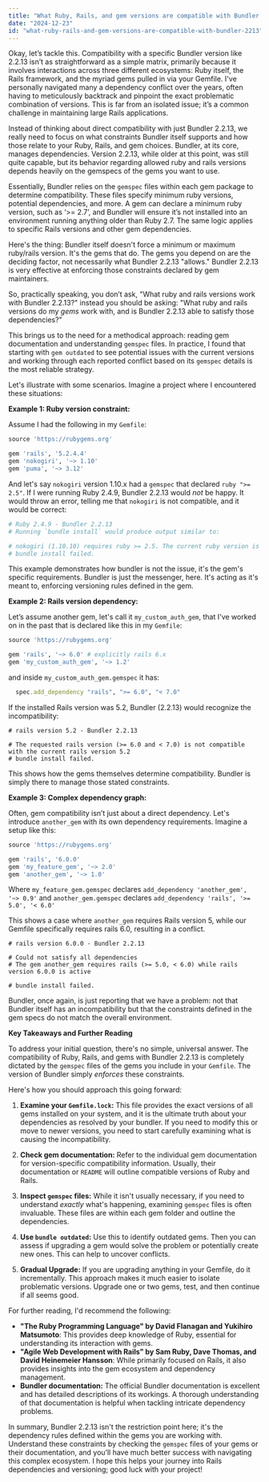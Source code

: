 ```yaml
---
title: "What Ruby, Rails, and gem versions are compatible with Bundler 2.2.13?"
date: "2024-12-23"
id: "what-ruby-rails-and-gem-versions-are-compatible-with-bundler-2213"
---
```


Okay, let’s tackle this. Compatibility with a specific Bundler version like 2.2.13 isn’t as straightforward as a simple matrix, primarily because it involves interactions across three different ecosystems: Ruby itself, the Rails framework, and the myriad gems pulled in via your Gemfile. I've personally navigated many a dependency conflict over the years, often having to meticulously backtrack and pinpoint the exact problematic combination of versions. This is far from an isolated issue; it’s a common challenge in maintaining large Rails applications.

Instead of thinking about direct compatibility with just Bundler 2.2.13, we really need to focus on what constraints Bundler itself supports and how those relate to your Ruby, Rails, and gem choices. Bundler, at its core, manages dependencies. Version 2.2.13, while older at this point, was still quite capable, but its behavior regarding allowed ruby and rails versions depends heavily on the gemspecs of the gems you want to use.

Essentially, Bundler relies on the `gemspec` files within each gem package to determine compatibility. These files specify minimum ruby versions, potential dependencies, and more. A gem can declare a minimum ruby version, such as ‘>= 2.7’, and Bundler will ensure it’s not installed into an environment running anything older than Ruby 2.7. The same logic applies to specific Rails versions and other gem dependencies.

Here's the thing: Bundler itself doesn't force a minimum or maximum ruby/rails version. It's the gems that do. The gems you depend on are the deciding factor, not necessarily what Bundler 2.2.13 "allows." Bundler 2.2.13 is very effective at enforcing those constraints declared by gem maintainers.

So, practically speaking, you don’t ask, "What ruby and rails versions work with Bundler 2.2.13?" instead you should be asking: "What ruby and rails versions do my *gems* work with, and is Bundler 2.2.13 able to satisfy those dependencies?"

This brings us to the need for a methodical approach: reading gem documentation and understanding `gemspec` files. In practice, I found that starting with `gem outdated` to see potential issues with the current versions and working through each reported conflict based on its `gemspec` details is the most reliable strategy.

Let's illustrate with some scenarios. Imagine a project where I encountered these situations:

**Example 1: Ruby version constraint:**

Assume I had the following in my `Gemfile`:

```ruby
source 'https://rubygems.org'

gem 'rails', '5.2.4.4'
gem 'nokogiri', '~> 1.10'
gem 'puma', '~> 3.12'
```

And let's say `nokogiri` version 1.10.x had a `gemspec` that declared `ruby ">= 2.5"`. If I were running Ruby 2.4.9, Bundler 2.2.13 would *not* be happy. It would throw an error, telling me that `nokogiri` is not compatible, and it would be correct:

```ruby
# Ruby 2.4.9 - Bundler 2.2.13
# Running `bundle install` would produce output similar to:

# nokogiri (1.10.10) requires ruby >= 2.5. The current ruby version is 2.4.9.
# bundle install failed.
```
This example demonstrates how bundler is not the issue, it's the gem's specific requirements. Bundler is just the messenger, here. It's acting as it's meant to, enforcing versioning rules defined in the gem.

**Example 2: Rails version dependency:**

Let’s assume another gem, let's call it `my_custom_auth_gem`, that I've worked on in the past that is declared like this in my `Gemfile`:

```ruby
source 'https://rubygems.org'

gem 'rails', '~> 6.0' # explicitly rails 6.x
gem 'my_custom_auth_gem', '~> 1.2'
```
and inside `my_custom_auth_gem.gemspec` it has:
```ruby
  spec.add_dependency "rails", ">= 6.0", "< 7.0"
```
If the installed Rails version was 5.2, Bundler (2.2.13) would recognize the incompatibility:
```
# rails version 5.2 - Bundler 2.2.13

# The requested rails version (>= 6.0 and < 7.0) is not compatible with the current rails version 5.2
# bundle install failed.
```

This shows how the gems themselves determine compatibility. Bundler is simply there to manage those stated constraints.

**Example 3: Complex dependency graph:**

Often, gem compatibility isn’t just about a direct dependency. Let's introduce `another_gem` with its own dependency requirements. Imagine a setup like this:

```ruby
source 'https://rubygems.org'

gem 'rails', '6.0.0'
gem 'my_feature_gem', '~> 2.0'
gem 'another_gem', '~> 1.0'

```

Where `my_feature_gem.gemspec` declares `add_dependency 'another_gem', '~> 0.9'` and `another_gem.gemspec` declares `add_dependency 'rails', '>= 5.0', '< 6.0'`

This shows a case where `another_gem` requires Rails version 5, while our Gemfile specifically requires rails 6.0, resulting in a conflict.
```
# rails version 6.0.0 - Bundler 2.2.13

# Could not satisfy all dependencies
# The gem another_gem requires rails (>= 5.0, < 6.0) while rails version 6.0.0 is active

# bundle install failed.
```
Bundler, once again, is just reporting that we have a problem: not that Bundler itself has an incompatibility but that the constraints defined in the gem specs do not match the overall environment.

**Key Takeaways and Further Reading**

To address your initial question, there's no simple, universal answer. The compatibility of Ruby, Rails, and gems with Bundler 2.2.13 is completely dictated by the `gemspec` files of the gems you include in your `Gemfile`. The version of Bundler simply *enforces* these constraints.

Here's how you should approach this going forward:

1.  **Examine your `Gemfile.lock`:** This file provides the exact versions of all gems installed on your system, and it is the ultimate truth about your dependencies as resolved by your bundler. If you need to modify this or move to newer versions, you need to start carefully examining what is causing the incompatibility.

2.  **Check gem documentation:** Refer to the individual gem documentation for version-specific compatibility information. Usually, their documentation or `README` will outline compatible versions of Ruby and Rails.

3. **Inspect `gemspec` files:** While it isn't usually necessary, if you need to understand *exactly* what's happening, examining `gemspec` files is often invaluable. These files are within each gem folder and outline the dependencies.

4. **Use `bundle outdated`:** Use this to identify outdated gems. Then you can assess if upgrading a gem would solve the problem or potentially create new ones. This can help to uncover conflicts.

5.  **Gradual Upgrade:** If you are upgrading anything in your Gemfile, do it incrementally. This approach makes it much easier to isolate problematic versions. Upgrade one or two gems, test, and then continue if all seems good.

For further reading, I'd recommend the following:

*   **"The Ruby Programming Language" by David Flanagan and Yukihiro Matsumoto**: This provides deep knowledge of Ruby, essential for understanding its interaction with gems.
*   **"Agile Web Development with Rails" by Sam Ruby, Dave Thomas, and David Heinemeier Hansson**: While primarily focused on Rails, it also provides insights into the gem ecosystem and dependency management.
*   **Bundler documentation:** The official Bundler documentation is excellent and has detailed descriptions of its workings. A thorough understanding of that documentation is helpful when tackling intricate dependency problems.

In summary, Bundler 2.2.13 isn't the restriction point here; it's the dependency rules defined within the gems you are working with. Understand these constraints by checking the `gemspec` files of your gems or their documentation, and you’ll have much better success with navigating this complex ecosystem. I hope this helps your journey into Rails dependencies and versioning; good luck with your project!
